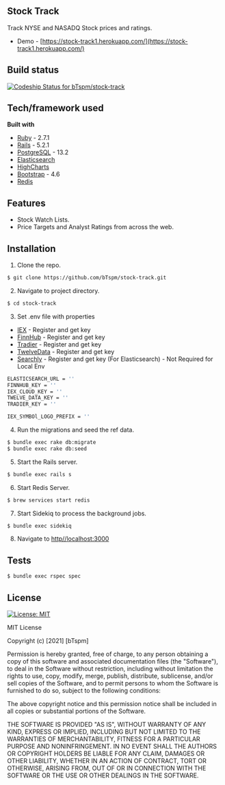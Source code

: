 ## Stock Track
Track NYSE and NASADQ Stock prices and ratings.
- Demo - [https://stock-track1.herokuapp.com/](https://stock-track1.herokuapp.com/)

## Build status
[![Codeship Status for bTspm/stock-track](https://app.codeship.com/projects/678ac762-b168-4cc5-928b-2ea7d7543069/status?branch=master)](https://app.codeship.com/projects/446910)

## Tech/framework used
<b>Built with</b>
- [Ruby](https://www.ruby-lang.org) - 2.7.1
- [Rails](https://rubyonrails.org/) - 5.2.1
- [PostgreSQL](https://www.postgresql.org/) - 13.2
- [Elasticsearch](https://www.elastic.co/)
- [HighCharts](https://www.highcharts.com/) 
- [Bootstrap](https://getbootstrap.com/) - 4.6
- [Redis](https://redis.io/)

## Features
- Stock Watch Lists.
- Price Targets and Analyst Ratings from across the web.

## Installation
1. Clone the repo.
```sh
$ git clone https://github.com/bTspm/stock-track.git
```
2. Navigate to project directory.
```sh
$ cd stock-track
```
3. Set .env file with properties
- [IEX](Iexcloud.io/) - Register and get key
- [FinnHub](https://finnhub.io/) - Register and get key
- [Tradier](https://tradier.com/) - Register and get key
- [TwelveData](https://twelvedata.com/) - Register and get key
- [Searchly](https://www.searchly.com/) - Register and get key (For Elasticsearch) - Not Required for Local Env

```sh
ELASTICSEARCH_URL = ''
FINNHUB_KEY = ''
IEX_CLOUD_KEY = ''
TWELVE_DATA_KEY = ''
TRADIER_KEY = ''

IEX_SYMBOl_LOGO_PREFIX = ''
```
4. Run the migrations and seed the ref data.
```sh
$ bundle exec rake db:migrate
$ bundle exec rake db:seed
```
5. Start the Rails server.
```sh
$ bundle exec rails s
```
6. Start Redis Server.
```sh
$ brew services start redis
```
7. Start Sidekiq to process the background jobs.
```sh
$ bundle exec sidekiq
```
8. Navigate to [http//localhost:3000](http//localhost:3000)
## Tests
```sh
$ bundle exec rspec spec 
```
## License
[![License: MIT](https://img.shields.io/badge/License-MIT-yellow.svg)](https://opensource.org/licenses/MIT)


MIT License

Copyright (c) [2021] [bTspm]

Permission is hereby granted, free of charge, to any person obtaining a copy
of this software and associated documentation files (the "Software"), to deal
in the Software without restriction, including without limitation the rights
to use, copy, modify, merge, publish, distribute, sublicense, and/or sell
copies of the Software, and to permit persons to whom the Software is
furnished to do so, subject to the following conditions:

The above copyright notice and this permission notice shall be included in all
copies or substantial portions of the Software.

THE SOFTWARE IS PROVIDED "AS IS", WITHOUT WARRANTY OF ANY KIND, EXPRESS OR
IMPLIED, INCLUDING BUT NOT LIMITED TO THE WARRANTIES OF MERCHANTABILITY,
FITNESS FOR A PARTICULAR PURPOSE AND NONINFRINGEMENT. IN NO EVENT SHALL THE
AUTHORS OR COPYRIGHT HOLDERS BE LIABLE FOR ANY CLAIM, DAMAGES OR OTHER
LIABILITY, WHETHER IN AN ACTION OF CONTRACT, TORT OR OTHERWISE, ARISING FROM,
OUT OF OR IN CONNECTION WITH THE SOFTWARE OR THE USE OR OTHER DEALINGS IN THE
SOFTWARE.
